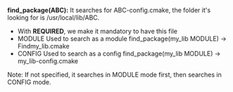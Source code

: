 **find_package(ABC):**  It searches for ABC-config.cmake, the folder it's looking for is /usr/local/lib/ABC.
- With **REQUIRED**, we make it mandatory to have this file
- MODULE Used to search as a module find_package(my_lib MODULE) -> Findmy_lib.cmake
- CONFIG Used to search as a config find_package(my_lib MODULE) -> my_lib-config.cmake

Note: If not specified, it searches in MODULE mode first, then searches in CONFIG mode.
